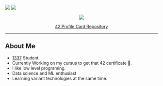 ![](https://img.shields.io/github/followers/eniddealla?style=for-the-badge&logo=github)
![](https://img.shields.io/github/stars/eniddealla?style=for-the-badge&logo=github)

<p align="center">
  <img src="https://1337-readme-xi.vercel.app/api/profile?dark=true&login=akhalid">
  <a href="https://github.com/mohouyizme/1337-readme"> <p align="center">42 Profile Card Repository</p> </a>
</p>

<!-- ##### [Card repository](https://github.com/mohouyizme/1337-readme)-->
---
## About Me

- [1337](https://www.1337.ma/en/) Student.
- Currently Working on my cursus to get that 42 certificate 🤤.
- I like low level programing.
- Data science and ML enthusiast
- Learning variant technologies at the same time.

